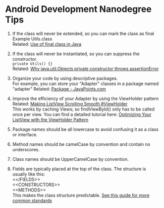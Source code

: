 # Android Development Nanodegree Tips

1. If the class will never be extended, so you can mark the class as final  
Example Utils.class  
Related: [Use of final class in Java
](https://stackoverflow.com/questions/5181578/use-of-final-class-in-java
 )

2. If the class will never be instantiated, so you can suppress the constructor.  
`private Utils() {}`  
Related: [Why java.util.Objects private constructor throws assertionError
](https://stackoverflow.com/questions/25658330/why-java-util-objects-private-constructor-throws-assertionerror)

3. Organize your code by using descriptive packages.  
For example, you can store your "Adapter" classes in a package named "adapter"
Related: [Package - JavaPoints.com
](https://www.javatpoint.com/package)

4. Improve the efficiency of your Adapter by using the ViewHolder pattern  
Related: [Making ListView Scrolling Smooth #ViewHolder](https://developer.android.com/training/improving-layouts/smooth-scrolling.html#ViewHolder)  
This works by caching Views; so findViewById() only has to be called once per view. You can find a detailed tutorial here:   [Optimizing Your ListView with the ViewHolder Pattern](https://dzone.com/articles/optimizing-your-listview)

5. Package names should be all lowercase to avoid confusing it as a class or interface.

6. Method names should be camelCase by convention and contain no underscores.

7. Class names should be UpperCamelCase by convention.

8. Fields are typically placed at the top of the class. The structure is usually like this:  
<\</FIELDS>\>  
<\<CONSTRUCTORS>\>  
<\<METHODS>\>  
This makes the class structure predictable. [See this guide for more common standards](https://google.github.io/styleguide/javaguide.html) 
